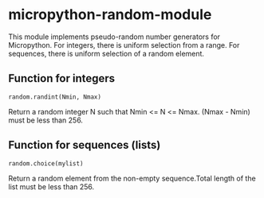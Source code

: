 # micropython-random-module
This module implements pseudo-random number generators for Micropython. For integers, there is uniform selection from a range. For sequences, there is uniform selection of a random element.

## Function for integers

    random.randint(Nmin, Nmax)

Return a random integer N such that Nmin <= N <= Nmax.
(Nmax - Nmin) must be less than 256.
    
## Function for sequences (lists)

    random.choice(mylist)

Return a random element from the non-empty sequence.Total length of the list must be less than 256.
